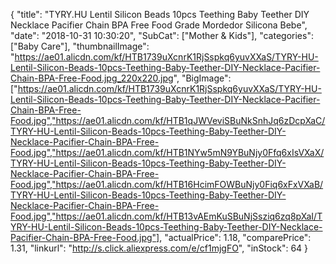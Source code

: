 {
	"title": "TYRY.HU Lentil Silicon Beads 10pcs Teething Baby  Teether DIY Necklace Pacifier Chain BPA Free Food Grade Mordedor Silicona Bebe",
	"date": "2018-10-31 10:30:20",
	"SubCat": ["Mother & Kids"],
	"categories": ["Baby Care"],
	"thumbnailImage": "https://ae01.alicdn.com/kf/HTB1739uXcnrK1RjSspkq6yuvXXaS/TYRY-HU-Lentil-Silicon-Beads-10pcs-Teething-Baby-Teether-DIY-Necklace-Pacifier-Chain-BPA-Free-Food.jpg_220x220.jpg",
	"BigImage": ["https://ae01.alicdn.com/kf/HTB1739uXcnrK1RjSspkq6yuvXXaS/TYRY-HU-Lentil-Silicon-Beads-10pcs-Teething-Baby-Teether-DIY-Necklace-Pacifier-Chain-BPA-Free-Food.jpg","https://ae01.alicdn.com/kf/HTB1qJWVeviSBuNkSnhJq6zDcpXaC/TYRY-HU-Lentil-Silicon-Beads-10pcs-Teething-Baby-Teether-DIY-Necklace-Pacifier-Chain-BPA-Free-Food.jpg","https://ae01.alicdn.com/kf/HTB1NYw5mN9YBuNjy0Ffq6xIsVXaX/TYRY-HU-Lentil-Silicon-Beads-10pcs-Teething-Baby-Teether-DIY-Necklace-Pacifier-Chain-BPA-Free-Food.jpg","https://ae01.alicdn.com/kf/HTB16HcimFOWBuNjy0Fiq6xFxVXaB/TYRY-HU-Lentil-Silicon-Beads-10pcs-Teething-Baby-Teether-DIY-Necklace-Pacifier-Chain-BPA-Free-Food.jpg","https://ae01.alicdn.com/kf/HTB13vAEmKuSBuNjSsziq6zq8pXaI/TYRY-HU-Lentil-Silicon-Beads-10pcs-Teething-Baby-Teether-DIY-Necklace-Pacifier-Chain-BPA-Free-Food.jpg"],
	"actualPrice": 1.18,
	"comparePrice": 1.31,
	"linkurl": "http://s.click.aliexpress.com/e/cf1mjgFO",
	"inStock": 64
}
